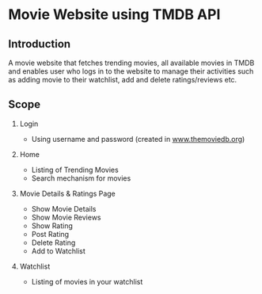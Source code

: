 # Movie Website using TMDB API

## Introduction

A movie website that fetches trending movies, all available movies in TMDB and enables user who logs in to the website to manage their activities such as adding movie to their watchlist, add and delete ratings/reviews etc.

## Scope

1. Login

   - Using username and password (created in www.themoviedb.org)

2. Home
   - Listing of Trending Movies
   - Search mechanism for movies
3. Movie Details & Ratings Page
   - Show Movie Details
   - Show Movie Reviews
   - Show Rating
   - Post Rating
   - Delete Rating
   - Add to Watchlist
4. Watchlist
   - Listing of movies in your watchlist
